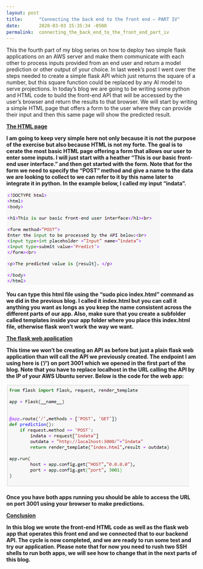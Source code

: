```yaml
---
layout: post
title:      "Connecting the back end to the front end – PART IV"
date:       2020-03-03 15:35:34 -0500
permalink:  connecting_the_back_end_to_the_front_end_part_iv
---
```





This the fourth part of my blog series on how to deploy two simple flask applications on an AWS server and make them communicate with each other to process inputs provided from an end user and return a model prediction or other output of your choice. In last week’s post I went over the steps needed to create a simple flask API which just returns the square of a number, but this square function could be replaced by any AI model to serve projections. In today’s blog we are going to be writing some python and HTML code to build the front-end API that will be accessed by the user’s browser and return the results to that browser.  We will start by writing a simple HTML page that offers a form to the user where they can provide their input and then this same page will show the predicted result.

<b><u>The HTML page</u>

I am going to keep very simple here not only because it is not the purpose of the exercise but also because HTML is not my forte. The goal is to cerate the most basic HTML page offering a form that allows our user to enter some inputs. I will just start with a heather “This is our basic front-end user interface.” and then get started with the form. Note that for the form we need to specify the “POST” method and give a name to the data we are looking to collect to we can refer to it by this name later to integrate it in python. In the example below, I called my input “indata”.  

![](img/122.png)

You can type this html file using the “sudo pico index.html” command as we did in the previous blog. I called it index.html but you can call it anything you want as longs as you keep the name consistent across the different parts of our app. Also, make sure that you create a subfolder called templates inside your app folder where you place this index.html file, otherwise flask won’t work the way we want.

<b><u>The flask web application</u>

This time we won’t be creating an API as before but just a plain flask web application than will call the API we previously created. The endpoint I am using here is (‘/’) on port 3001 which we opened in the first part of the blog. Note that you have to replace localhost in the URL calling the API by the IP of your AWS Ubuntu server. Below is the code for the web app:

![](img/123.png)

Once you have both apps running you should be able to access the URL on port 3001 using your browser to make predictions.


<b><u>Conclusion</u>

In this blog we wrote the front-end HTML code as well as the flask web app that operates this front end and we connected that to our backend API. The cycle is now completed, and we are ready to run some test and try our application. Please note that for now you need to rush two SSH shells to run both apps, we will see how to change that in the next parts of this blog. 

